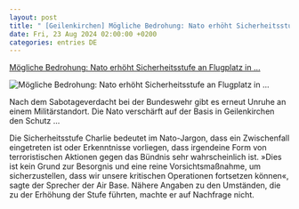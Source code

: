 ```yaml
---
layout: post
title: " [Geilenkirchen] Mögliche Bedrohung: Nato erhöht Sicherheitsstufe an Flugplatz in ..."
date: Fri, 23 Aug 2024 02:00:00 +0200
categories: entries DE
---
```

[Mögliche Bedrohung: Nato erhöht Sicherheitsstufe an Flugplatz in ...](https://www.spiegel.de/politik/deutschland/geilenkirchen-nato-erhoeht-sicherheitsstufe-an-flugplatz-a-ebde245c-a7c7-48eb-820a-cd54f8141ec2)

![Mögliche Bedrohung: Nato erhöht Sicherheitsstufe an Flugplatz in ...](https://cdn.prod.www.spiegel.de/images/9bfb9cd7-080d-4caa-b837-486ba3775934_w1200_r1.778_fpx46_fpy52.jpg)

Nach dem Sabotageverdacht bei der Bundeswehr gibt es erneut Unruhe an einem Militärstandort. Die Nato verschärft auf der Basis in Geilenkirchen den Schutz ...

Die Sicherheitsstufe Charlie bedeutet im Nato-Jargon, dass ein Zwischenfall eingetreten ist oder Erkenntnisse vorliegen, dass irgendeine Form von terroristischen Aktionen gegen das Bündnis sehr wahrscheinlich ist. »Dies ist kein Grund zur Besorgnis und eine reine Vorsichtsmaßnahme, um sicherzustellen, dass wir unsere kritischen Operationen fortsetzen können«, sagte der Sprecher der Air Base. Nähere Angaben zu den Umständen, die zu der Erhöhung der Stufe führten, machte er auf Nachfrage nicht.

